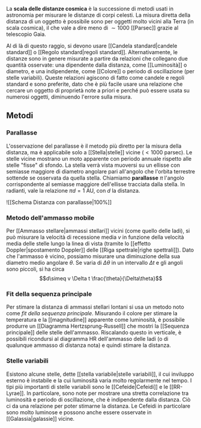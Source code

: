 La **scala delle distanze cosmica** è la successione di metodi usati in astronomia per misurare le distanze di corpi celesti. La misura diretta della distanza di un oggetto è possibile sono per oggetti molto vicini alla Terra (in scala cosmica), il che vale a dire meno di $\sim1000$ [[Parsec]] grazie al telescopio Gaia.

Al di là di questo raggio, si devono usare [[Candela standard|candele standard]] o [[Regolo standard|regoli standard]]. Alternativamente, le distanze sono in genere misurate a partire da relazioni che collegano due quantità osservate: una dipendente dalla distanza, come [[Luminosità]] o diametro, e una indipendente, come [[Colore]] o periodo di oscillazione (per stelle variabili). Queste relazioni agiscono di fatto come candele e regoli standard e sono preferite, dato che è più facile usare una relazione che cercare un oggetto di proprietà note a priori e perché può essere usata su numerosi oggetti, diminuendo l'errore sulla misura.
## Metodi
### Parallasse
L'osservazione del parallasse è il metodo più diretto per la misura della distanza, ma è applicabile solo a [[Stella|stelle]] vicine ($<1000$ parsec). Le stelle vicine mostrano un moto apparente con periodo annuale rispetto alle stelle "fisse" di sfondo. La stella verrà vista muoversi su un ellisse con semiasse maggiore di diametro angolare pari all'angolo che l'orbita terrestre sottende se osservata da quella stella. Chiamiamo **parallasse** $\pi$ l'angolo corrispondente al semiasse maggiore dell'ellisse tracciata dalla stella. In radianti, vale la relazione $\pi d=1$ AU, con $d$ la distanza.

![[Schema Distanza con parallasse|100%]]

### Metodo dell'ammasso mobile
Per [[Ammasso stellare|ammassi stellari]] vicini (come quello delle Iadi), si può misurare la velocità di recessione media $v$ in funzione della velocità media delle stelle lungo la linea di vista (tramite lo [[effetto Doppler|spostamento Doppler]] delle [[Riga spettrale|righe spettrali]]). Dato che l'ammasso è vicino, possiamo misurare una diminuzione della sua diametro medio angolare $\theta$. Se varia di $\Delta\theta$ in un intervallo $\Delta t$ e gli angoli sono piccoli, si ha circa
$$d\simeq v \Delta t \frac{\theta}{\Delta\theta}$$
### Fit della sequenza principale
Per stimare la distanza di ammassi stellari lontani si usa un metodo noto come *fit della sequenza principale*. Misurando il colore per stimare la temperatura e la [[magnitudine]] apparente come luminosità, è possibile produrre un [[Diagramma Hertzsprung-Russell]] che mostri la [[Sequenza principale]] delle stelle dell'ammasso. Riscalando questo in verticale, è possibili ricondursi al diagramma HR dell'ammasso delle Iadi (o di qualunque ammasso di distanza nota) e quindi stimare la distanza.
### Stelle variabili
Esistono alcune stelle, dette [[stella variabile|stelle variabili]], il cui inviluppo esterno è instabile e la cui luminosità varia molto regolarmente nel tempo. I tipi più importanti di stelle variabili sono le [[Cefeide|Cefeidi]] e le [[RR-Lyrae]]. In particolare, sono note per mostrare una stretta correlazione tra luminosità e periodo di oscillazione, che è indipendente dalla distanza. Ciò ci da una relazione per poter stimarne la distanza. Le Cefeidi in particolare sono molto luminose e possono anche essere osservate in [[Galassia|galassie]] vicine.
